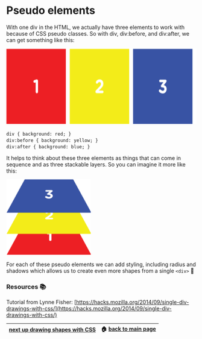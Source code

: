 # Pseudo elements
With one div in the HTML, we actually have three elements to work with because of CSS pseudo classes. 
So with div, div:before, and div:after, we can get something like this:


 <img src="/imgs/pseudo1.png" alt="Pseudo Elements" height="200" />

  `div { background: red; }`  
  `div:before { background: yellow; }`  
  `div:after { background: blue; }`  
  
  
It helps to think about these three elements as things that can come in sequence and as three stackable layers. 
So you can imagine it more like this:

 <img src="/imgs/pseudo2.png" alt="Pseudo Elements envisioned" height="200" />
 
For each of these pseudo elements we can add styling, including radius and shadows which allows us to create even more shapes from a single `<div>` 🖤


### Resources 📚


Tutorial from Lynne Fisher: [https://hacks.mozilla.org/2014/09/single-div-drawings-with-css/](https://hacks.mozilla.org/2014/09/single-div-drawings-with-css/)

| [next up drawing shapes with CSS](/drawing_shapes_with_css.md)|🏠 [back to main page](/README.md)|
|:-----------------------------------------------: |:-----------------------------------------------: |   
